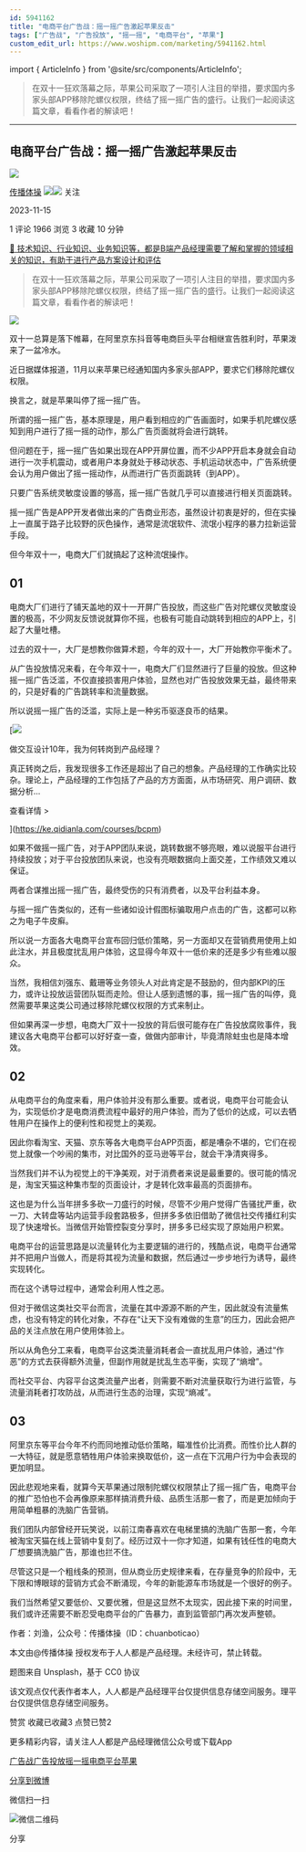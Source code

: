 ```yaml
---
id: 5941162
title: "电商平台广告战：摇一摇广告激起苹果反击"
tags: ["广告战", "广告投放", "摇一摇", "电商平台", "苹果"]
custom_edit_url: https://www.woshipm.com/marketing/5941162.html
---
```

import { ArticleInfo } from '@site/src/components/ArticleInfo';

<ArticleInfo
    author="传播体操"
    authorLink="https://www.woshipm.com/u/74177"
    published="2023-11-15"
    views={1966}
    comments={1}
    collects={3}
/>

> 在双十一狂欢落幕之际，苹果公司采取了一项引人注目的举措，要求国内多家头部APP移除陀螺仪权限，终结了摇一摇广告的盛行。让我们一起阅读这篇文章，看看作者的解读吧！

---

## 电商平台广告战：摇一摇广告激起苹果反击

[![](https://image.woshipm.com/wp-files/2018/10/MA4HIIbRv1JAphYThrPA.jpg!/both/72x72)](https://www.woshipm.com/u/74177)

[传播体操](https://www.woshipm.com/u/74177) ![](https://static.woshipm.com/tag/1121_1@2x.png)![](https://static.woshipm.com/tag/2103_1@2x.png) 关注

2023-11-15

1 评论 1966 浏览 3 收藏 10 分钟

[🔗 技术知识、行业知识、业务知识等，都是B端产品经理需要了解和掌握的领域相关的知识，有助于进行产品方案设计和评估](https://ke.qidianla.com/courses/bcpm)

> 在双十一狂欢落幕之际，苹果公司采取了一项引人注目的举措，要求国内多家头部APP移除陀螺仪权限，终结了摇一摇广告的盛行。让我们一起阅读这篇文章，看看作者的解读吧！

![](https://image.yunyingpai.com/wp/2023/11/MVCdXmr1e3JClOSEijFZ.png)

双十一总算是落下帷幕，在阿里京东抖音等电商巨头平台相继宣告胜利时，苹果泼来了一盆冷水。‍‍‍‍‍‍‍‍

近日据媒体报道，11月以来苹果已经通知国内多家头部APP，要求它们移除陀螺仪权限。

换言之，就是苹果叫停了摇一摇广告。‍‍‍‍‍‍‍

所谓的摇一摇广告，基本原理是，用户看到相应的广告画面时，如果手机陀螺仪感知到用户进行了摇一摇的动作，那么广告页面就将会进行跳转。

但问题在于，摇一摇广告如果出现在APP开屏位置，而不少APP开启本身就会自动进行一次手机震动，或者用户本身就处于移动状态、手机运动状态中，广告系统便会认为用户做出了摇一摇动作，从而进行广告页面跳转（到APP）。‍‍‍‍‍‍‍‍‍‍‍‍‍‍‍‍‍‍‍‍‍‍‍‍

只要广告系统灵敏度设置的够高，摇一摇广告就几乎可以直接进行相关页面跳转。‍‍

摇一摇广告是APP开发者做出来的广告商业形态，虽然设计初衷是好的，但在实操上一直属于路子比较野的灰色操作，通常是流氓软件、流氓小程序的暴力拉新运营手段。

但今年双十一，电商大厂们就搞起了这种流氓操作。‍‍

## 01

电商大厂们进行了铺天盖地的双十一开屏广告投放，而这些广告对陀螺仪灵敏度设置的极高，不少网友反馈说就算你不摇，也极有可能自动跳转到相应的APP上，引起了大量吐槽。‍

过去的双十一，大厂是想教你做算术题，今年的双十一，大厂开始教你平衡术了。

从广告投放情况来看，在今年双十一，电商大厂们显然进行了巨量的投放。但这种摇一摇广告泛滥，不仅直接损害用户体验，显然也对广告投放效果无益，最终带来的，只是好看的广告跳转率和流量数据。

所以说摇一摇广告的泛滥，实际上是一种劣币驱逐良币的结果。‍‍‍

[![](https://image.woshipm.com/2023/08/02/769bf6f4-30e6-11ee-b3cb-00163e0b5ff3.png)

做交互设计10年，我为何转岗到产品经理？

真正转岗之后，我发现很多工作还是超出了自己的想象。产品经理的工作确实比较杂。理论上，产品经理的工作包括了产品的方方面面，从市场研究、用户调研、数据分析...

查看详情 >

](https://ke.qidianla.com/courses/bcpm)

如果不做摇一摇广告，对于APP团队来说，跳转数据不够亮眼，难以说服平台进行持续投放；对于平台投放团队来说，也没有亮眼数据向上面交差，工作绩效又难以保证。

两者合谋推出摇一摇广告，最终受伤的只有消费者，以及平台利益本身。‍‍‍‍‍

与摇一摇广告类似的，还有一些诸如设计假图标骗取用户点击的广告，这都可以称之为电子牛皮癣。

所以说一方面各大电商平台宣布回归低价策略，另一方面却又在营销费用使用上如此注水，并且极度扰乱用户体验，这显得今年双十一低价来的还是多少有些难以服众。

当然，我相信刘强东、戴珊等业务领头人对此肯定是不鼓励的，但内部KPI的压力，或许让投放运营团队铤而走险。但让人感到遗憾的事，摇一摇广告的叫停，竟然需要苹果这类公司通过移除陀螺仪权限的方式来制止。

但如果再深一步想，电商大厂双十一投放的背后很可能存在广告投放腐败事件，我建议各大电商平台都可以好好查一查，做做内部审计，毕竟清除蛀虫也是降本增效。

## 02

从电商平台的角度来看，用户体验并没有那么重要。或者说，电商平台可能会认为，实现低价才是电商消费流程中最好的用户体验，而为了低价的达成，可以去牺牲用户在操作上的便利性和视觉上的美观。

因此你看淘宝、天猫、京东等各大电商平台APP页面，都是嘈杂不堪的，它们在视觉上就像一个吵闹的集市，对比国外的亚马逊等平台，就会干净清爽得多。‍‍‍‍‍‍‍‍‍‍‍‍‍‍‍‍‍

当然我们并不认为视觉上的干净美观，对于消费者来说是最重要的。很可能的情况是，淘宝天猫这种集市型的页面设计，才是转化效率最高的页面排布。

这也是为什么当年拼多多砍一刀盛行的时候，尽管不少用户觉得广告骚扰严重，砍一刀、大转盘等站内运营手段套路极多，但拼多多依旧借助了微信社交传播红利实现了快速增长。当微信开始管控裂变分享时，拼多多已经实现了原始用户积累。

电商平台的运营思路是以流量转化为主要逻辑的进行的，残酷点说，电商平台通常并不把用户当做人，而是将其视为流量和数据，然后通过一步步地行为诱导，最终实现转化。

而在这个诱导过程中，通常会利用人性之恶。‍‍‍‍‍

但对于微信这类社交平台而言，流量在其中源源不断的产生，因此就没有流量焦虑，也没有特定的转化对象，不存在“让天下没有难做的生意”的压力，因此会把产品的关注点放在用户使用体验上。‍‍‍‍‍‍‍‍‍‍‍‍‍‍‍‍‍

所以从角色分工来看，电商平台这类流量消耗者会一直扰乱用户体验，通过“作恶”的方式去获得额外流量，但副作用就是扰乱生态平衡，实现了“熵增”。

而社交平台、内容平台这类流量产出者，则需要不断对流量获取行为进行监管，与流量消耗者打攻防战，从而进行生态的治理，实现“熵减”。‍‍‍‍‍‍‍‍‍‍‍

## 03

阿里京东等平台今年不约而同地推动低价策略，瞄准性价比消费。而性价比人群的一大特征，就是愿意牺牲用户体验来换取低价，这一点在下沉用户行为中会表现的更加明显。‍‍‍‍‍‍‍‍‍‍

因此悲观地来看，就算今天苹果通过限制陀螺仪权限禁止了摇一摇广告，电商平台的推广恐怕也不会再像原来那样搞消费升级、品质生活那一套了，而是更加倾向于用简单粗暴的洗脑广告营销。‍

我们团队内部曾经开玩笑说，以前江南春喜欢在电梯里搞的洗脑广告那一套，今年被淘宝天猫在线上营销中复刻了。经历过双十一你才知道，如果有钱任性的电商大厂想要搞洗脑广告，那谁也拦不住。‍‍‍‍‍‍‍‍‍‍‍

尽管这只是一个粗线条的预测，但从商业历史规律来看，在存量竞争的阶段中，无下限和博眼球的营销方式会不断涌现，今年的新能源车市场就是一个很好的例子。

我们当然希望又要低价、又要优雅，但是这显然不太现实，因此接下来的时间里，我们或许还需要不断忍受电商平台的广告暴力，直到监管部门再次发声整顿。‍‍‍‍‍‍‍‍‍‍‍

作者：刘渔，公众号：传播体操（ID：chuanboticao）

本文由@传播体操 授权发布于人人都是产品经理。未经许可，禁止转载。

题图来自 Unsplash，基于 CC0 协议

该文观点仅代表作者本人，人人都是产品经理平台仅提供信息存储空间服务。理平台仅提供信息存储空间服务。

赞赏 收藏已收藏3 点赞已赞2

更多精彩内容，请关注人人都是产品经理微信公众号或下载App

[广告战](https://www.woshipm.com/tag/%e5%b9%bf%e5%91%8a%e6%88%98)[广告投放](https://www.woshipm.com/tag/%e5%b9%bf%e5%91%8a%e6%8a%95%e6%94%be)[摇一摇](https://www.woshipm.com/tag/%e6%91%87%e4%b8%80%e6%91%87)[电商平台](https://www.woshipm.com/tag/%e7%94%b5%e5%95%86%e5%b9%b3%e5%8f%b0)[苹果](https://www.woshipm.com/tag/%e8%8b%b9%e6%9e%9c)

[分享到微博](https://service.weibo.com/share/share.php?appkey=2775287854&title=电商平台广告战：摇一摇广告激起苹果反击&url=https://www.woshipm.com/marketing/5941162.html&pic=https://image.yunyingpai.com/wp/2023/11/MVCdXmr1e3JClOSEijFZ.png)

微信扫一扫

![微信二维码](https://api.pwmqr.com/qrcode/create/?url=https://www.woshipm.com/marketing/5941162.html)

分享